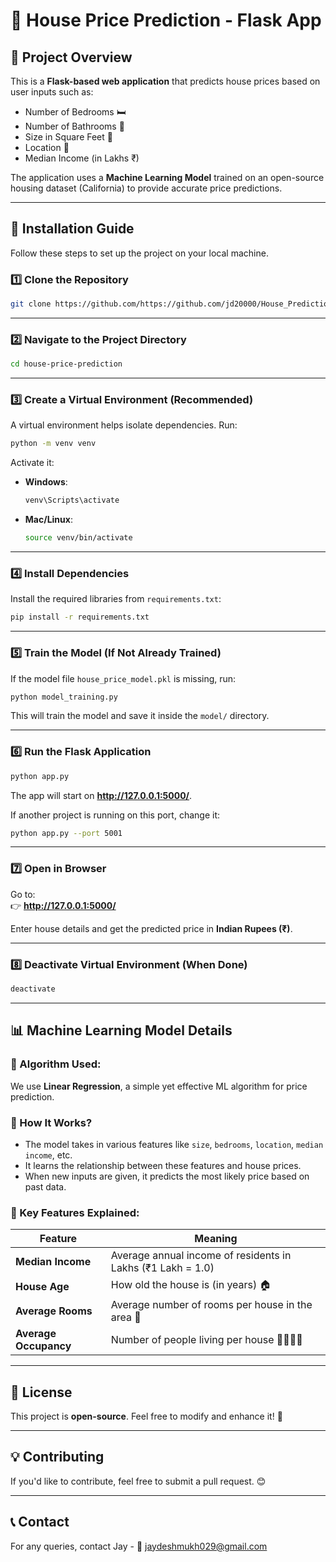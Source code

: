 # **🏡 House Price Prediction - Flask App**

## **📌 Project Overview**
This is a **Flask-based web application** that predicts house prices based on user inputs such as:
- Number of Bedrooms 🛏️
- Number of Bathrooms 🚿
- Size in Square Feet 📏
- Location 📍
- Median Income (in Lakhs ₹)

The application uses a **Machine Learning Model** trained on an open-source housing dataset (California) to provide accurate price predictions.

---

## **🚀 Installation Guide**
Follow these steps to set up the project on your local machine.

### **1️⃣ Clone the Repository**
```bash
git clone https://github.com/https://github.com/jd20000/House_Prediction/house-price-prediction.git
```


---

### **2️⃣ Navigate to the Project Directory**
```bash
cd house-price-prediction
```

---

### **3️⃣ Create a Virtual Environment (Recommended)**
A virtual environment helps isolate dependencies. Run:
```bash
python -m venv venv
```
Activate it:
- **Windows**:
  ```bash
  venv\Scripts\activate
  ```
- **Mac/Linux**:
  ```bash
  source venv/bin/activate
  ```

---

### **4️⃣ Install Dependencies**
Install the required libraries from `requirements.txt`:
```bash
pip install -r requirements.txt
```

---

### **5️⃣ Train the Model (If Not Already Trained)**
If the model file `house_price_model.pkl` is missing, run:
```bash
python model_training.py
```
This will train the model and save it inside the `model/` directory.

---

### **6️⃣ Run the Flask Application**
```bash
python app.py
```
The app will start on **http://127.0.0.1:5000/**.

If another project is running on this port, change it:
```bash
python app.py --port 5001
```

---

### **7️⃣ Open in Browser**
Go to:  
👉 **http://127.0.0.1:5000/**  

Enter house details and get the predicted price in **Indian Rupees (₹)**.

---

### **8️⃣ Deactivate Virtual Environment (When Done)**
```bash
deactivate
```

---

## **📊 Machine Learning Model Details**
### **🔹 Algorithm Used:**
We use **Linear Regression**, a simple yet effective ML algorithm for price prediction.

### **🔹 How It Works?**
- The model takes in various features like `size`, `bedrooms`, `location`, `median income`, etc.
- It learns the relationship between these features and house prices.
- When new inputs are given, it predicts the most likely price based on past data.

### **🔹 Key Features Explained:**
| Feature          | Meaning |
|-----------------|---------|
| **Median Income** | Average annual income of residents in Lakhs (₹1 Lakh = 1.0) |
| **House Age** | How old the house is (in years) 🏠 |
| **Average Rooms** | Average number of rooms per house in the area 📏 |
| **Average Occupancy** | Number of people living per house 👨‍👩‍👧‍👦 |

---

## **📜 License**
This project is **open-source**. Feel free to modify and enhance it! 🚀

---

## **💡 Contributing**
If you'd like to contribute, feel free to submit a pull request. 😊

---

## **📞 Contact**
For any queries, contact Jay - 📧 jaydeshmukh029@gmail.com

